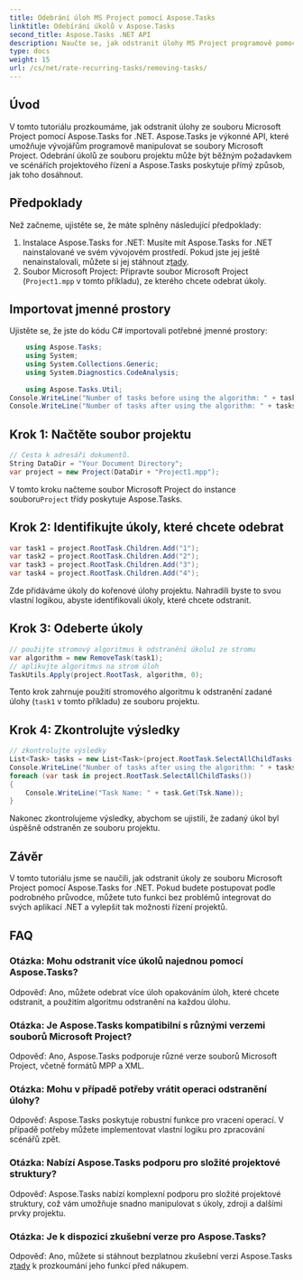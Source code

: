 ```yaml
---
title: Odebrání úloh MS Project pomocí Aspose.Tasks
linktitle: Odebírání úkolů v Aspose.Tasks
second_title: Aspose.Tasks .NET API
description: Naučte se, jak odstranit úlohy MS Project programově pomocí Aspose.Tasks for .NET. Podrobný průvodce včetně příkladů kódu.
type: docs
weight: 15
url: /cs/net/rate-recurring-tasks/removing-tasks/
---
```

## Úvod
V tomto tutoriálu prozkoumáme, jak odstranit úlohy ze souboru Microsoft Project pomocí Aspose.Tasks for .NET. Aspose.Tasks je výkonné API, které umožňuje vývojářům programově manipulovat se soubory Microsoft Project. Odebrání úkolů ze souboru projektu může být běžným požadavkem ve scénářích projektového řízení a Aspose.Tasks poskytuje přímý způsob, jak toho dosáhnout.
## Předpoklady
Než začneme, ujistěte se, že máte splněny následující předpoklady:
1. Instalace Aspose.Tasks for .NET: Musíte mít Aspose.Tasks for .NET nainstalované ve svém vývojovém prostředí. Pokud jste jej ještě nenainstalovali, můžete si jej stáhnout z[tady](https://releases.aspose.com/tasks/net/).
2. Soubor Microsoft Project: Připravte soubor Microsoft Project (`Project1.mpp` v tomto příkladu), ze kterého chcete odebrat úkoly.

## Importovat jmenné prostory
Ujistěte se, že jste do kódu C# importovali potřebné jmenné prostory:
```csharp
    using Aspose.Tasks;
    using System;
    using System.Collections.Generic;
    using System.Diagnostics.CodeAnalysis;
    
    using Aspose.Tasks.Util;
Console.WriteLine("Number of tasks before using the algorithm: " + tasks.Count);
Console.WriteLine("Number of tasks after using the algorithm: " + tasks.Count);
```

## Krok 1: Načtěte soubor projektu
```csharp
// Cesta k adresáři dokumentů.
String DataDir = "Your Document Directory";
var project = new Project(DataDir + "Project1.mpp");
```
 V tomto kroku načteme soubor Microsoft Project do instance souboru`Project` třídy poskytuje Aspose.Tasks.
## Krok 2: Identifikujte úkoly, které chcete odebrat
```csharp
var task1 = project.RootTask.Children.Add("1");
var task2 = project.RootTask.Children.Add("2");
var task3 = project.RootTask.Children.Add("3");
var task4 = project.RootTask.Children.Add("4");
```
Zde přidáváme úkoly do kořenové úlohy projektu. Nahradili byste to svou vlastní logikou, abyste identifikovali úkoly, které chcete odstranit.
## Krok 3: Odeberte úkoly
```csharp
// použijte stromový algoritmus k odstranění úkolu1 ze stromu
var algorithm = new RemoveTask(task1);
// aplikujte algoritmus na strom úloh
TaskUtils.Apply(project.RootTask, algorithm, 0);
```
Tento krok zahrnuje použití stromového algoritmu k odstranění zadané úlohy (`task1` v tomto příkladu) ze souboru projektu.
## Krok 4: Zkontrolujte výsledky
```csharp
// zkontrolujte výsledky
List<Task> tasks = new List<Task>(project.RootTask.SelectAllChildTasks());
Console.WriteLine("Number of tasks after using the algorithm: " + tasks.Count);
foreach (var task in project.RootTask.SelectAllChildTasks())
{
    Console.WriteLine("Task Name: " + task.Get(Tsk.Name));
}
```
Nakonec zkontrolujeme výsledky, abychom se ujistili, že zadaný úkol byl úspěšně odstraněn ze souboru projektu.

## Závěr
V tomto tutoriálu jsme se naučili, jak odstranit úkoly ze souboru Microsoft Project pomocí Aspose.Tasks for .NET. Pokud budete postupovat podle podrobného průvodce, můžete tuto funkci bez problémů integrovat do svých aplikací .NET a vylepšit tak možnosti řízení projektů.
## FAQ
### Otázka: Mohu odstranit více úkolů najednou pomocí Aspose.Tasks?
Odpověď: Ano, můžete odebrat více úloh opakováním úloh, které chcete odstranit, a použitím algoritmu odstranění na každou úlohu.
### Otázka: Je Aspose.Tasks kompatibilní s různými verzemi souborů Microsoft Project?
Odpověď: Ano, Aspose.Tasks podporuje různé verze souborů Microsoft Project, včetně formátů MPP a XML.
### Otázka: Mohu v případě potřeby vrátit operaci odstranění úlohy?
Odpověď: Aspose.Tasks poskytuje robustní funkce pro vracení operací. V případě potřeby můžete implementovat vlastní logiku pro zpracování scénářů zpět.
### Otázka: Nabízí Aspose.Tasks podporu pro složité projektové struktury?
Odpověď: Aspose.Tasks nabízí komplexní podporu pro složité projektové struktury, což vám umožňuje snadno manipulovat s úkoly, zdroji a dalšími prvky projektu.
### Otázka: Je k dispozici zkušební verze pro Aspose.Tasks?
 Odpověď: Ano, můžete si stáhnout bezplatnou zkušební verzi Aspose.Tasks z[tady](https://releases.aspose.com/tasks/net/) k prozkoumání jeho funkcí před nákupem.